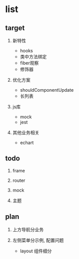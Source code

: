 # list

## target

1. 新特性

    - hooks
    - 类中方法绑定
    - fiber观察
    - 修饰器

2. 优化方案

    - shouldComponentUpdate
    - 长列表

3. js库

    - mock
    - jest

4. 其他业务相关

    - echart

## todo

1. frame

2. router

3. mock

4. 主题

## plan

1. 上方导航分业务

2. 左侧菜单分示例, 配置问题

    - layout 组件细分


